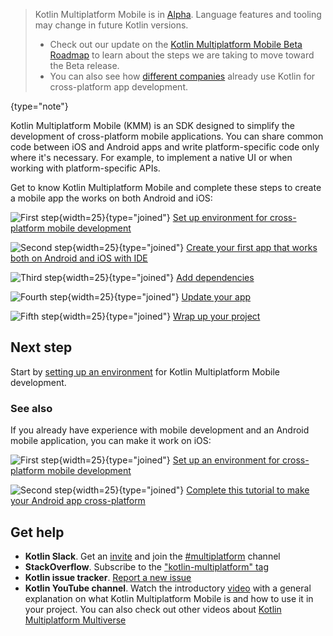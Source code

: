 [//]: # (title: Get started with Kotlin Multiplatform Mobile)
[//]: # (description: Simplify cross-platform app development with Kotlin Multiplatform Mobile. Create a single codebase
for the business logic of your iOS and Android apps.)

> Kotlin Multiplatform Mobile is in [Alpha](components-stability.md). Language features and tooling may change in future
> Kotlin versions.
> 
> * Check out our update on the [Kotlin Multiplatform Mobile Beta Roadmap](https://blog.jetbrains.com/kotlin/2022/05/kotlin-multiplatform-mobile-beta-roadmap-update/)
> to learn about the steps we are taking to move toward the Beta release.
> * You can also see how [different companies](https://kotlinlang.org/lp/mobile/case-studies/) already use Kotlin for
> cross-platform app development.
>
{type="note"}

Kotlin Multiplatform Mobile (KMM) is an SDK designed to simplify the development of cross-platform mobile applications.
You can share common code between iOS and Android apps and write platform-specific code only where it's necessary.
For example, to implement a native UI or when working with platform-specific APIs.

Get to know Kotlin Multiplatform Mobile and complete these steps to create a mobile app the works on both Android and iOS:

![First step](icon-1.svg){width=25}{type="joined"} [Set up environment for cross-platform mobile development](multiplatform-mobile-setup.md)

![Second step](icon-2.svg){width=25}{type="joined"} [Create your first app that works both on Android and iOS with IDE](multiplatform-mobile-create-first-app.md)

![Third step](icon-3.svg){width=25}{type="joined"} [Add dependencies](multiplatform-mobile-add-dependencies.md)

![Fourth step](icon-4.svg){width=25}{type="joined"} [Update your app](multiplatform-mobile-update-app.md)

![Fifth step](icon-5.svg){width=25}{type="joined"} [Wrap up your project](multiplatform-mobile-wrap-up.md)

## Next step

Start by [setting up an environment](multiplatform-mobile-setup.md) for Kotlin Multiplatform Mobile development.

### See also

If you already have experience with mobile development and an Android mobile application, you can make it work on iOS:

![First step](icon-1.svg){width=25}{type="joined"} [Set up an environment for cross-platform mobile development](multiplatform-mobile-setup.md)

![Second step](icon-2.svg){width=25}{type="joined"} [Complete this tutorial to make your Android app cross-platform](multiplatform-mobile-integrate-in-existing-app.md)

## Get help

* **Kotlin Slack**. Get an [invite](https://surveys.jetbrains.com/s3/kotlin-slack-sign-up) and join the [#multiplatform](https://kotlinlang.slack.com/archives/C3PQML5NU) channel
* **StackOverflow**. Subscribe to the ["kotlin-multiplatform" tag](https://stackoverflow.com/questions/tagged/kotlin-multiplatform)
* **Kotlin issue tracker**. [Report a new issue](https://youtrack.jetbrains.com/newIssue?project=KT)
* **Kotlin YouTube channel**. Watch the introductory [video](https://www.youtube.com/watch?v=mdN6P6RI__k)
  with a general explanation on what Kotlin Multiplatform Mobile is and how to use it in your project. You can also check
  out other videos about [Kotlin Multiplatform Multiverse](https://www.youtube.com/playlist?list=PLlFc5cFwUnmy_oVc9YQzjasSNoAk4hk_C)